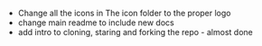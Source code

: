 * Change all the icons in The icon folder to the proper logo 
* change main readme to include new docs
* add intro to cloning, staring and forking the repo - almost done